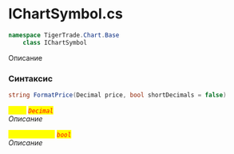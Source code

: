 
# IChartSymbol.cs
```csharp
namespace TigerTrade.Chart.Base  
    class IChartSymbol
```

Описание

### Синтаксис
```csharp
string FormatPrice(Decimal price, bool shortDecimals = false)
```

<mark style="color:yellow;">`price`</mark> <mark style="color:red;">*`Decimal`*</mark>  
 *Описание*  
  
<mark style="color:yellow;">`shortDecimals`</mark> <mark style="color:red;">*`bool`*</mark>  
 *Описание*  
  

                    
                    